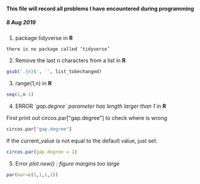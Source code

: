 #### This file will record all problems I have encountered during programming

##### 8 Aug 2019

1. package tidyverse in **R**

```R
there is no package called ‘tidyverse’
```

2. Remove the last n characters from a list in **R**

```R
gsub('.{n}$', '', list_tobechanged)
```

3. range(1,n) in **R**
```R
seq(1,n-1)
```

4. ERROR *\`gap.degree\` parameter has length larger than 1* in **R**

First print out circos.par["gap.degree"] to check where is wrong
```R
circos.par["gap.degree"]
```
If the current_value is not equal to the default value, just set:
```R
circos.par(gap.degree = 1)
```

5. Error *plot.new() : figure margins too large*
```R
par(mar=c(1,1,1,1))
```
